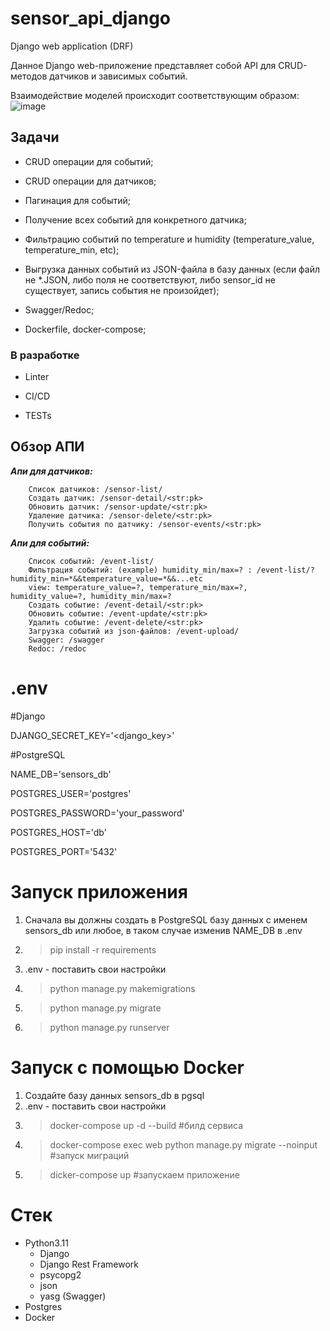 # sensor_api_django
Django web application (DRF)

Данное Django web-приложение представляет собой API для CRUD-методов датчиков и зависимых событий.

Взаимодействие моделей происходит соответствующим образом:
![image](https://github.com/CaptainDespair/sensor_api_django/assets/105984453/a5bdf48e-cbb1-4d5e-b311-41506dc1afa4)

<h2>Задачи</h2>

  - CRUD операции для событий;
  
  - CRUD операции для датчиков;
  
  - Пагинация для событий;
  
  - Получение всех событий для конкретного датчика;
  
  - Фильтрацию событий по temperature и humidity (temperature_value, temperature_min, etc);
  
  - Выгрузка данных событий из JSON-файла в базу данных (если файл не *.JSON, либо поля не соответствуют, либо sensor_id не существует, запись события не произойдет);
  
  - Swagger/Redoc;

  - Dockerfile, docker-compose;
  
<h3>В разработке</h3>
 
 - Linter

 - CI/CD

 - TESTs

<h2>Обзор АПИ</h2>

<b><i>Апи для датчиков:</i></b>
         
        Список датчиков: /sensor-list/
        Создать датчик: /sensor-detail/<str:pk>
        Обновить датчик: /sensor-update/<str:pk>
        Удаление датчика: /sensor-delete/<str:pk>
        Получить события по датчику: /sensor-events/<str:pk>
      
<b><i>Апи для событий:</i></b>

        Список событий: /event-list/
        Фильтрация событий: (example) humidity_min/max=? : /event-list/?humidity_min=*&&temperature_value=*&&...etc
        view: temperature_value=?, temperature_min/max=?, humidity_value=?, humidity_min/max=?
        Создать событие: /event-detail/<str:pk>
        Обновить событие: /event-update/<str:pk>
        Удалить событие: /event-delete/<str:pk>
        Загрузка событий из json-файлов: /event-upload/
        Swagger: /swagger
        Redoc: /redoc

        
# .env
#Django 

DJANGO_SECRET_KEY='<django_key>'

#PostgreSQL

NAME_DB='sensors_db'

POSTGRES_USER='postgres'

POSTGRES_PASSWORD='your_password'
  
POSTGRES_HOST='db'
  
POSTGRES_PORT='5432'

# Запуск приложения
1) Сначала вы должны создать в PostgreSQL базу данных с именем sensors_db или любое, в таком случае изменив NAME_DB в .env
2) >pip install -r requirements
3) .env - поставить свои настройки
4) >python manage.py makemigrations
5) >python manage.py migrate
6) >python manage.py runserver

# Запуск с помощью Docker
1) Создайте базу данных sensors_db в pgsql
2) .env - поставить свои настройки
3) >docker-compose up -d --build #билд сервиса
4) >docker-compose exec web python manage.py migrate --noinput #запуск миграций
5) >dicker-compose up #запускаем приложение
  
  
 # Стек
- Python3.11
  - Django
  - Django Rest Framework
  - psycopg2
  - json
  - yasg (Swagger)
- Postgres
- Docker
